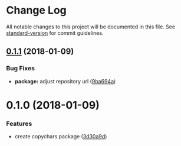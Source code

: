 # Change Log

All notable changes to this project will be documented in this file. See [standard-version](https://github.com/conventional-changelog/standard-version) for commit guidelines.

<a name="0.1.1"></a>
## [0.1.1](https://github.com/dcos-labs/copychars/compare/v0.1.0...v0.1.1) (2018-01-09)


### Bug Fixes

* **package:** adjust repository url ([9ba694a](https://github.com/dcos-labs/copychars/commit/9ba694a))



<a name="0.1.0"></a>
# 0.1.0 (2018-01-09)


### Features

* create copychars package ([3d30a9d](https://github.com/dcos-labs/copystr/commit/3d30a9d))
